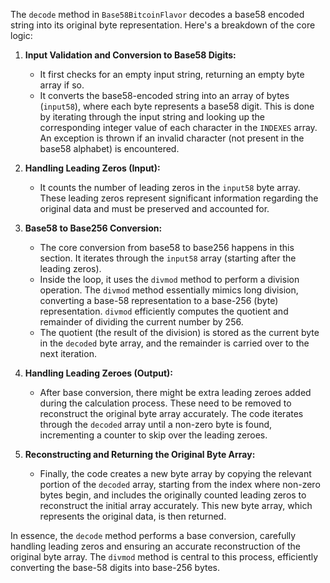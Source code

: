 The `decode` method in `Base58BitcoinFlavor` decodes a base58 encoded string into its original byte representation. Here's a breakdown of the core logic:

1. **Input Validation and Conversion to Base58 Digits:**
   - It first checks for an empty input string, returning an empty byte array if so.
   - It converts the base58-encoded string into an array of bytes (`input58`), where each byte represents a base58 digit. This is done by iterating through the input string and looking up the corresponding integer value of each character in the `INDEXES` array. An exception is thrown if an invalid character (not present in the base58 alphabet) is encountered.

2. **Handling Leading Zeros (Input):**
   - It counts the number of leading zeros in the `input58` byte array. These leading zeros represent significant information regarding the original data and must be preserved and accounted for.

3. **Base58 to Base256 Conversion:**
   - The core conversion from base58 to base256 happens in this section. It iterates through the `input58` array (starting after the leading zeros).
   - Inside the loop, it uses the `divmod` method to perform a division operation. The `divmod` method essentially mimics long division, converting a base-58 representation to a base-256 (byte) representation.  `divmod` efficiently computes the quotient and remainder of dividing the current number by 256.
   - The quotient (the result of the division) is stored as the current byte in the `decoded` byte array, and the remainder is carried over to the next iteration.

4. **Handling Leading Zeroes (Output):**
   - After base conversion, there might be extra leading zeroes added during the calculation process. These need to be removed to reconstruct the original byte array accurately. The code iterates through the `decoded` array until a non-zero byte is found, incrementing a counter to skip over the leading zeroes.

5. **Reconstructing and Returning the Original Byte Array:**
   - Finally, the code creates a new byte array by copying the relevant portion of the `decoded` array, starting from the index where non-zero bytes begin, and includes the originally counted leading zeros to reconstruct the initial array accurately. This new byte array, which represents the original data, is then returned.

In essence, the `decode` method performs a base conversion, carefully handling leading zeros and ensuring an accurate reconstruction of the original byte array. The `divmod` method is central to this process, efficiently converting the base-58 digits into base-256 bytes.